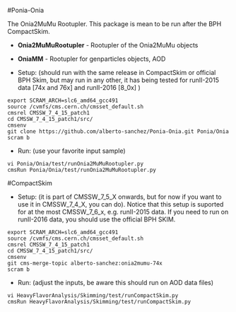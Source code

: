 #Ponia-Onia

The Onia2MuMu Rootupler. This package is mean to be run after the BPH CompactSkim. 

* **Onia2MuMuRootupler** - Rootupler of the Onia2MuMu objects
* **OniaMM**             - Rootupler for genparticles objects, AOD

* Setup: (should run with the same release in CompactSkim or official BPH Skim, but may run in any other, 
it has being tested for runII-2015 data [74x and 76x] and runII-2016 [8_0x]
)

```
export SCRAM_ARCH=slc6_amd64_gcc491
source /cvmfs/cms.cern.ch/cmsset_default.sh
cmsrel CMSSW_7_4_15_patch1
cd CMSSW_7_4_15_patch1/src/
cmsenv
git clone https://github.com/alberto-sanchez/Ponia-Onia.git Ponia/Onia
scram b
```

* Run: (use your favorite input sample)

```
vi Ponia/Onia/test/runOnia2MuMuRootupler.py
cmsRun Ponia/Onia/test/runOnia2MuMuRootupler.py
```

#CompactSkim
* Setup: (it is part of CMSSW_7_5_X onwards, but for now if you want to use it in CMSSW_7_4_X, you can do).
Notice that this setup is suported for at the most CMSSW_7_6_x, e.g. runII-2015 data.  If you need to run
on runII-2016 data, you should use the official BPH SKIM.

```
export SCRAM_ARCH=slc6_amd64_gcc491
source /cvmfs/cms.cern.ch/cmsset_default.sh
cmsrel CMSSW_7_4_15_patch1
cd CMSSW_7_4_15_patch1/src/
cmsenv
git cms-merge-topic alberto-sanchez:onia2mumu-74x
scram b
``` 

* Run: (adjust the inputs, be aware this should run on AOD data files)

```
vi HeavyFlavorAnalysis/Skimming/test/runCompactSkim.py
cmsRun HeavyFlavorAnalysis/Skimming/test/runCompactSkim.py
```

